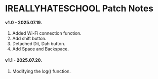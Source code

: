 # IREALLYHATESCHOOL Patch Notes

#### v1.0 - 2025.07.19.
1. Added Wi-Fi connection function.
2. Add shift button.
3. Detached Dit, Dah button.
4. Add Space and Backspace.

#### v1.1 - 2025.07.20.
1. Modifying the log() function.
